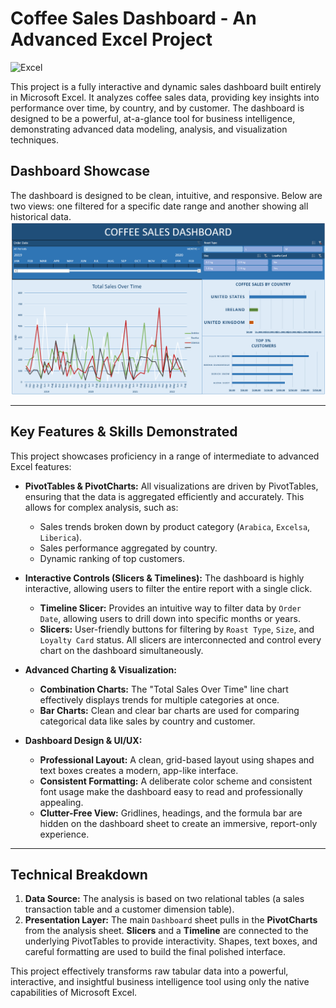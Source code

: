 # Coffee Sales Dashboard - An Advanced Excel Project

![Excel](https://img.shields.io/badge/Microsoft_Excel-217346?style=for-the-badge&logo=microsoft-excel&logoColor=white)

This project is a fully interactive and dynamic sales dashboard built entirely in Microsoft Excel. It analyzes coffee sales data, providing key insights into performance over time, by country, and by customer. The dashboard is designed to be a powerful, at-a-glance tool for business intelligence, demonstrating advanced data modeling, analysis, and visualization techniques.

## Dashboard Showcase

The dashboard is designed to be clean, intuitive, and responsive. Below are two views: one filtered for a specific date range and another showing all historical data.
![Dashboard](https://github.com/TheodorCrosswell/ExcelDashboardProject/blob/84de9be465587e3930fe6f9cd5938ca98ce7f381/complete_project/Screenshot%202025-06-10%20145703.png)

---

## Key Features & Skills Demonstrated

This project showcases proficiency in a range of intermediate to advanced Excel features:

*   **PivotTables & PivotCharts:** All visualizations are driven by PivotTables, ensuring that the data is aggregated efficiently and accurately. This allows for complex analysis, such as:
    *   Sales trends broken down by product category (`Arabica`, `Excelsa`, `Liberica`).
    *   Sales performance aggregated by country.
    *   Dynamic ranking of top customers.

*   **Interactive Controls (Slicers & Timelines):** The dashboard is highly interactive, allowing users to filter the entire report with a single click.
    *   **Timeline Slicer:** Provides an intuitive way to filter data by `Order Date`, allowing users to drill down into specific months or years.
    *   **Slicers:** User-friendly buttons for filtering by `Roast Type`, `Size`, and `Loyalty Card` status. All slicers are interconnected and control every chart on the dashboard simultaneously.

*   **Advanced Charting & Visualization:**
    *   **Combination Charts:** The "Total Sales Over Time" line chart effectively displays trends for multiple categories at once.
    *   **Bar Charts:** Clean and clear bar charts are used for comparing categorical data like sales by country and customer.

*   **Dashboard Design & UI/UX:**
    *   **Professional Layout:** A clean, grid-based layout using shapes and text boxes creates a modern, app-like interface.
    *   **Consistent Formatting:** A deliberate color scheme and consistent font usage make the dashboard easy to read and professionally appealing.
    *   **Clutter-Free View:** Gridlines, headings, and the formula bar are hidden on the dashboard sheet to create an immersive, report-only experience.

---

## Technical Breakdown

1.  **Data Source:** The analysis is based on two relational tables (a sales transaction table and a customer dimension table).
2.  **Presentation Layer:** The main `Dashboard` sheet pulls in the **PivotCharts** from the analysis sheet. **Slicers** and a **Timeline** are connected to the underlying PivotTables to provide interactivity. Shapes, text boxes, and careful formatting are used to build the final polished interface.

This project effectively transforms raw tabular data into a powerful, interactive, and insightful business intelligence tool using only the native capabilities of Microsoft Excel.
